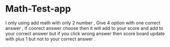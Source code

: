 # Math-Test-app
I only using add math with only 2 number , Give 4 option with one correct answer , if coorect answer choose then it will add to your score and add to your correct answer but if you click wrong answer then score board update with plus 1 but not to your correct answer .
